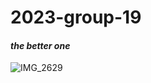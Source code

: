 # 2023-group-19
#### *the better one*

![IMG_2629](https://user-images.githubusercontent.com/123096231/214071389-a1bf75ec-d29e-419d-9f30-5e83f7aa6fd6.jpg)
